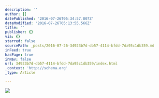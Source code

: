 ```yaml
---
description: ''
author: []
datePublished: '2016-07-26T05:34:57.807Z'
dateModified: '2016-07-26T05:13:55.566Z'
title: ''
publisher: {}
via: {}
starred: false
sourcePath: _posts/2016-07-26-34923b7d-db57-4114-bfdd-7da95c1db359.md
inFeed: true
hasPage: true
inNav: false
url: 34923b7d-db57-4114-bfdd-7da95c1db359/index.html
_context: 'http://schema.org'
_type: Article

---
```

![](https://the-grid-user-content.s3-us-west-2.amazonaws.com/b6723708-c359-450c-bea4-e81f967f393e.jpg)